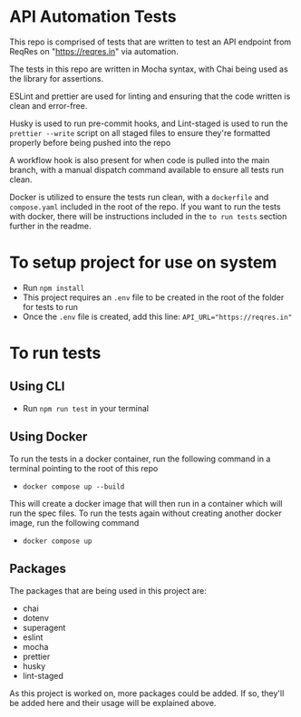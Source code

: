 # API Automation Tests

This repo is comprised of tests that are written to test an API endpoint from ReqRes on "https://reqres.in" via automation.

The tests in this repo are written in Mocha syntax, with Chai being used as the library for assertions.

ESLint and prettier are used for linting and ensuring that the code written is clean and error-free.

Husky is used to run pre-commit hooks, and Lint-staged is used to run the `prettier --write` script on all staged files to ensure they're formatted properly before being pushed into the repo

A workflow hook is also present for when code is pulled into the main branch, with a manual dispatch command available to ensure all tests run clean.

Docker is utilized to ensure the tests run clean, with a `dockerfile` and `compose.yaml` included in the root of the repo. If you want to run the tests with docker, there will be instructions included in the `to run tests` section further in the readme.

# To setup project for use on system

- Run `npm install`
- This project requires an `.env` file to be created in the root of the folder for tests to run
- Once the `.env` file is created, add this line: `API_URL="https://reqres.in"`

# To run tests

## Using CLI

- Run `npm run test` in your terminal

## Using Docker

To run the tests in a docker container, run the following command in a terminal pointing to the root of this repo

- `docker compose up --build`

This will create a docker image that will then run in a container which will run the spec files. To run the tests again without creating another docker image, run the following command

- `docker compose up`

## Packages

The packages that are being used in this project are:

- chai
- dotenv
- superagent
- eslint
- mocha
- prettier
- husky
- lint-staged

As this project is worked on, more packages could be added. If so, they'll be added here and their usage will be explained above.
